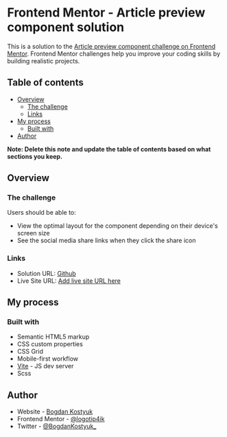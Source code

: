 # Frontend Mentor - Article preview component solution

This is a solution to the [Article preview component challenge on Frontend Mentor](https://www.frontendmentor.io/challenges/article-preview-component-dYBN_pYFT). Frontend Mentor challenges help you improve your coding skills by building realistic projects.

## Table of contents

- [Overview](#overview)
  - [The challenge](#the-challenge)
  - [Links](#links)
- [My process](#my-process)
  - [Built with](#built-with)
- [Author](#author)

**Note: Delete this note and update the table of contents based on what sections you keep.**

## Overview

### The challenge

Users should be able to:

- View the optimal layout for the component depending on their device's screen size
- See the social media share links when they click the share icon

### Links

- Solution URL: [Github](https://github.com/logotip4ik/frontend-mentor-article-preview)
- Live Site URL: [Add live site URL here](https://your-live-site-url.com)

## My process

### Built with

- Semantic HTML5 markup
- CSS custom properties
- CSS Grid
- Mobile-first workflow
- [Vite](https://vitejs.dev/) - JS dev server
- Scss

## Author

- Website - [Bogdan Kostyuk](https://bogdankostyuk.xyz)
- Frontend Mentor - [@logotip4ik](https://www.frontendmentor.io/profile/logotip4ik)
- Twitter - [@BogdanKostyuk\_](https://www.twitter.com/BogdanKostyuk_)
